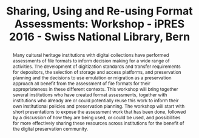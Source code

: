 ---
abstract: Many cultural heritage institutions with digital collections have performed
  assessments of file formats to inform decision making for a wide range of activities.
  The development of digitization standards and transfer requirements for depositors,
  the selection of storage and access platforms, and preservation planning and the
  decisions to use emulation or migration as a preservation approach all benefit from
  the assessment of file formats for their appropriateness in these different contexts.
  This workshop will bring together several institutions who have created format assessments,
  together with institutions who already are or could potentially reuse this work
  to inform their own institutional policies and preservation planning. The workshop
  will start with short presentations to expose the assessment work that has been
  done, followed by a discussion of how they are being used, or could be used, and
  possibilities for more effectively sharing these resources across institutions for
  the benefit of the digital preservation community.
creators:
- De Vorsey, Kevin L.
- Gattuso, Jay
- Day, Michael
- Wheatley, Paul
- Murray, Kate
- Goethals, Andrea
date: null
document_url: https://services.phaidra.univie.ac.at/api/object/o:502820/download
grand_parent: iPRES
institutions: []
keywords: []
landing_page_url: https://phaidra.univie.ac.at/o:502820
language: eng
layout: publication
license: CC BY-NC-SA 3.0 AT
notes_url: null
parent: iPRES 2016
presentation_url: null
size: 113027
source_name: iPRES
title: 'Sharing, Using and Re-using Format Assessments: Workshop - iPRES 2016 - Swiss
  National Library, Bern'
type: paper
year: 2016
---